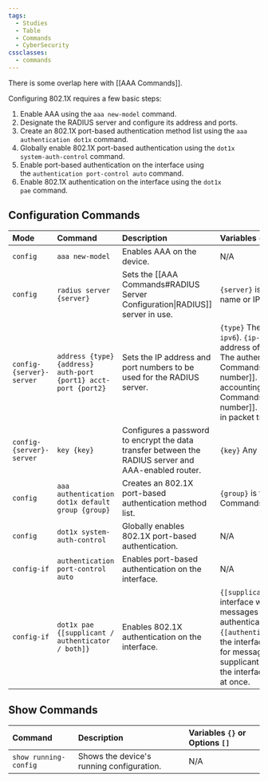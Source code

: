 ```yaml
---
tags:
  - Studies
  - Table
  - Commands
  - CyberSecurity
cssclasses:
  - commands
---
```

There is some overlap here with [[AAA Commands]].

Configuring 802.1X requires a few basic steps:

1. Enable AAA using the `aaa new-model` command.  
2. Designate the RADIUS server and configure its address and ports.  
3. Create an 802.1X port-based authentication method list using the `aaa authentication dot1x` command.  
4. Globally enable 802.1X port-based authentication using the `dot1x system-auth-control` command.  
5. Enable port-based authentication on the interface using the `authentication port-control auto` command.  
6. Enable 802.1X authentication on the interface using the `dot1x pae` command. 

## Configuration Commands

| Mode                     | Command                                                        | Description                                                                                          | Variables `{}` or Options `[]`                                                                                                                                                                                                                                                  |
| :----------------------- | :------------------------------------------------------------- | :--------------------------------------------------------------------------------------------------- | :------------------------------------------------------------------------------------------------------------------------------------------------------------------------------------------------------------------------------------------------------------------------------ |
| `config`                 | `aaa new-model`                                                | Enables AAA on the device.                                                                           | N/A                                                                                                                                                                                                                                                                             |
| `config`                 | `radius server {server}`                                       | Sets the [[AAA Commands#RADIUS Server Configuration\|RADIUS]] server in use.                         | `{server}` is the RADIUS server name or IP address.                                                                                                                                                                                                                             |
| `config-{server}-server` | `address {type} {address} auth-port {port1} acct-port {port2}` | Sets the IP address and port numbers to be used for the RADIUS server.                               | `{type}` The IP version (`ipv4` or `ipv6`). `{ip-address}` the IP address of the server. `{port1}` The authentication [[AAA Commands#Port Numbers\|port number]]. `{port2}` The accounting [[AAA Commands#Port Numbers\|port number]]. `{port2}` doesn't work in packet tracer. |
| `config-{server}-server` | `key {key}`                                                    | Configures a password to encrypt the data transfer between the RADIUS server and AAA-enabled router. | `{key}` Any desired password.                                                                                                                                                                                                                                                   |
| `config`                 | `aaa authentication dot1x default group {group}`               | Creates an 802.1X port-based authentication method list.                                             | `{group}` is the [[AAA Commands#Methods\|method]].                                                                                                                                                                                                                              |
| `config`                 | `dot1x system-auth-control`                                    | Globally enables 802.1X port-based authentication.                                                   | N/A                                                                                                                                                                                                                                                                             |
| `config-if`              | `authentication port-control auto`                             | Enables port-based authentication on the interface.                                                  | N/A                                                                                                                                                                                                                                                                             |
| `config-if`              | `dot1x pae {[supplicant / authenticator / both]}`              | Enables 802.1X authentication on the interface.                                                      | `{[supplicant]}` means that the interface will not respond to messages meant for an authenticator. `{[authenticator]}` means that the interface will not respond for messages meant for a supplicant. `{[both]}` means that the interface acts as both roles at once.           |

## Show Commands

| Command               | Description                               | Variables `{}` or Options `[]` |
| :-------------------- | :---------------------------------------- | :----------------------------- |
| `show running-config` | Shows the device's running configuration. | N/A                            |